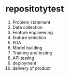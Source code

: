 # repositotytest
1. Problem statement
2. Data collection
3. Feature engineering
4. feature selection
5. EDA
6. Model building
7. Training and testing
8. API testing
9. deployment
10. delivery of product